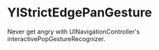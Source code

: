 YIStrictEdgePanGesture
======================

Never get angry with UINavigationController's interactivePopGestureRecognizer.
